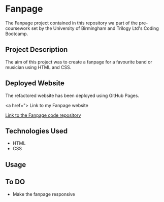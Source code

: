 # Fanpage

The Fanpage project contained in this repository wa part of the pre-coursework set by the University of Birmingham and Trilogy Ltd's Coding Bootcamp. 


## Project Description

The aim of this project  was to create a fanpage for a favourite band or musician using HTML and CSS.



## Deployed Website

The refactored website has been deployed using GitHub Pages.

<a href="> Link to my Fanpage website</a>

<a href=""> Link to the Fanpage code repository</a>

## Technologies Used

- HTML
- CSS


## Usage

## To DO

- Make the fanpage responsive 







